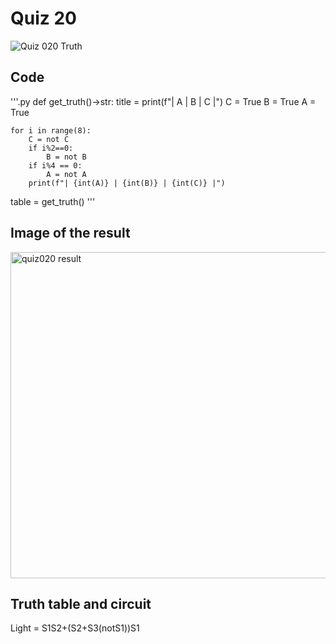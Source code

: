 # Quiz 20

![Quiz 020  Truth](https://user-images.githubusercontent.com/112055062/201151213-4b8c1e43-ac37-405a-8522-f924c3d99651.jpg)

## Code

'''.py
def get_truth()->str:
    title = print(f"| A | B | C |")
    C = True
    B = True
    A = True

    for i in range(8):
        C = not C
        if i%2==0:
            B = not B
        if i%4 == 0:
            A = not A
        print(f"| {int(A)} | {int(B)} | {int(C)} |")

table = get_truth()
'''

## Image of the result

<img width="522" alt="quiz020 result" src="https://user-images.githubusercontent.com/112055062/201151523-e71c176b-f171-40a6-8dbb-38ea4d1019c2.png">

## Truth table and circuit
Light = S1S2+(S2+S3(notS1))S1 
